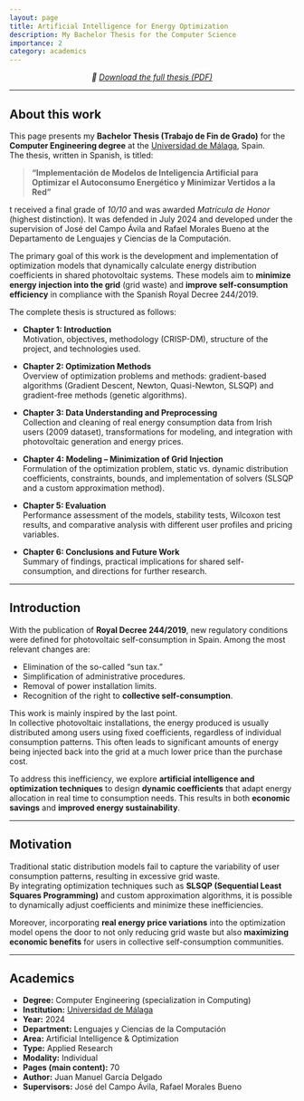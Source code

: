 ```yaml
---
layout: page
title: Artificial Intelligence for Energy Optimization
description: My Bachelor Thesis for the Computer Science
importance: 2
category: academics
---
```


  <p style="text-align: center; font-style: italic;">
  📄 <a href="/assets/pdf/Garcia_Delgado_Juan_Manuel_Grado_en_Ingenieria_Informatica.pdf" target="_blank">
  Download the full thesis (PDF)
  </a>
  </p>

---

## About this work

This page presents my **Bachelor Thesis (Trabajo de Fin de Grado)** for the **Computer Engineering degree** at the [Universidad de Málaga](https://www.uma.es), Spain.  
The thesis, written in Spanish, is titled:

> **“Implementación de Modelos de Inteligencia Artificial para Optimizar el Autoconsumo Energético y Minimizar Vertidos a la Red”**

t received a final grade of _10/10_ and was awarded _Matrícula de Honor_ (highest distinction). It was defended in July 2024 and developed under the supervision of José del Campo Ávila and Rafael Morales Bueno at the Departamento de Lenguajes y Ciencias de la Computación.

The primary goal of this work is the development and implementation of optimization models that dynamically calculate energy distribution coefficients in shared photovoltaic systems. These models aim to **minimize energy injection into the grid** (grid waste) and **improve self-consumption efficiency** in compliance with the Spanish Royal Decree 244/2019.

The complete thesis is structured as follows:

- **Chapter 1: Introduction**  
  Motivation, objectives, methodology (CRISP-DM), structure of the project, and technologies used.

- **Chapter 2: Optimization Methods**  
  Overview of optimization problems and methods: gradient-based algorithms (Gradient Descent, Newton, Quasi-Newton, SLSQP) and gradient-free methods (genetic algorithms).

- **Chapter 3: Data Understanding and Preprocessing**  
  Collection and cleaning of real energy consumption data from Irish users (2009 dataset), transformations for modeling, and integration with photovoltaic generation and energy prices.

- **Chapter 4: Modeling – Minimization of Grid Injection**  
  Formulation of the optimization problem, static vs. dynamic distribution coefficients, constraints, bounds, and implementation of solvers (SLSQP and a custom approximation method).

- **Chapter 5: Evaluation**  
  Performance assessment of the models, stability tests, Wilcoxon test results, and comparative analysis with different user profiles and pricing variables.

- **Chapter 6: Conclusions and Future Work**  
  Summary of findings, practical implications for shared self-consumption, and directions for further research.

---

## Introduction

With the publication of **Royal Decree 244/2019**, new regulatory conditions were defined for photovoltaic self-consumption in Spain. Among the most relevant changes are:  
- Elimination of the so-called “sun tax.”  
- Simplification of administrative procedures.  
- Removal of power installation limits.  
- Recognition of the right to **collective self-consumption**.  

This work is mainly inspired by the last point.  
In collective photovoltaic installations, the energy produced is usually distributed among users using fixed coefficients, regardless of individual consumption patterns. This often leads to significant amounts of energy being injected back into the grid at a much lower price than the purchase cost.  

To address this inefficiency, we explore **artificial intelligence and optimization techniques** to design **dynamic coefficients** that adapt energy allocation in real time to consumption needs. This results in both **economic savings** and **improved energy sustainability**.

---

## Motivation

Traditional static distribution models fail to capture the variability of user consumption patterns, resulting in excessive grid waste.  
By integrating optimization techniques such as **SLSQP (Sequential Least Squares Programming)** and custom approximation algorithms, it is possible to dynamically adjust coefficients and minimize these inefficiencies.  

Moreover, incorporating **real energy price variations** into the optimization model opens the door to not only reducing grid waste but also **maximizing economic benefits** for users in collective self-consumption communities.

---

## Academics

- **Degree:** Computer Engineering (specialization in Computing)  
- **Institution:** [Universidad de Málaga](https://www.uma.es)  
- **Year:** 2024  
- **Department:** Lenguajes y Ciencias de la Computación  
- **Area:** Artificial Intelligence & Optimization  
- **Type:** Applied Research  
- **Modality:** Individual  
- **Pages (main content):** 70  
- **Author:** Juan Manuel García Delgado  
- **Supervisors:** José del Campo Ávila, Rafael Morales Bueno  
